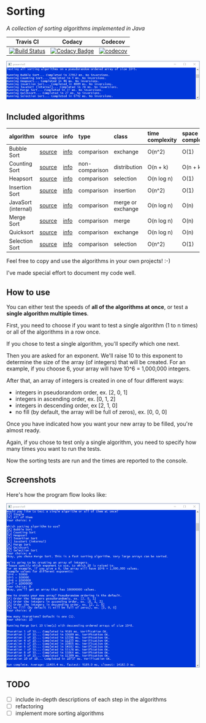 # Sorting

*A collection of sorting algorithms implemented in Java*

| Travis CI | Codacy | Codecov |
| :-: | :-: | :-: |
|[![Build Status](https://travis-ci.org/gotonode/sorting.svg?branch=master)](https://travis-ci.org/gotonode/sorting) | [![Codacy Badge](https://api.codacy.com/project/badge/Grade/1e8352321c204b709c71a22070a40f57)](https://www.codacy.com/app/gotonode/sorting?utm_source=github.com&amp;utm_medium=referral&amp;utm_content=gotonode/sorting&amp;utm_campaign=Badge_Grade) | [![codecov](https://codecov.io/gh/gotonode/sorting/branch/master/graph/badge.svg)](https://codecov.io/gh/gotonode/sorting) |

![App results](https://github.com/gotonode/sorting/blob/master/docs/images/app01.png)

## Included algorithms

| algorithm | source | info | type | class | time complexity | space complexity |
| :-------  | :----- | :--- | :--- | :---- | :-------------- | :--------------- |
| Bubble Sort | [source](https://github.com/gotonode/sorting/blob/master/src/sorting/algorithms/BubbleSort.java) | [info](https://en.wikipedia.org/wiki/Bubble_sort) | comparison | exchange | O(n^2) | O(1) |
| Counting Sort | [source](https://github.com/gotonode/sorting/blob/master/src/sorting/algorithms/CountingSort.java) | [info](https://en.wikipedia.org/wiki/Counting_sort) | non-comparison | distribution | O(n + k) | O(n + k) |
| Heapsort | [source](https://github.com/gotonode/sorting/blob/master/src/sorting/algorithms/Heapsort.java) | [info](https://en.wikipedia.org/wiki/Heapsort) | comparison | selection | O(n log n) | O(1) |
| Insertion Sort | [source](https://github.com/gotonode/sorting/blob/master/src/sorting/algorithms/InsertionSort.java) | [info](https://en.wikipedia.org/wiki/Insertion_sort) | comparison | insertion | O(n^2) | O(1) |
| JavaSort (internal) |  [source](https://github.com/gotonode/sorting/blob/master/src/sorting/algorithms/JavaSort.java) | [info](https://docs.oracle.com/javase/7/docs/api/java/util/Arrays.html#sort[int()]) | comparison | merge or exchange | O(n log n) | O(n) |
| Merge Sort | [source](https://github.com/gotonode/sorting/blob/master/src/sorting/algorithms/MergeSort.java) | [info](https://en.wikipedia.org/wiki/Merge_sort) | comparison | merge | O(n log n) | O(n) |
| Quicksort | [source](https://github.com/gotonode/sorting/blob/master/src/sorting/algorithms/Quicksort.java) | [info](https://en.wikipedia.org/wiki/Quicksort) | comparison | exchange | O(n log n) | O(n) |
| Selection Sort | [source](https://github.com/gotonode/sorting/blob/master/src/sorting/algorithms/SelectionSort.java) | [info](https://en.wikipedia.org/wiki/Selection_sort) | comparison | selection | O(n^2) | O(1) |

Feel free to copy and use the algorithms in your own projects! :-)

I've made special effort to document my code well.

## How to use

You can either test the speeds of **all of the algorithms at once**, or test a **single algorithm multiple times**.

First, you need to choose if you want to test a single algorithm (1 to n times) or all of the algorithms in a row once.

If you chose to test a single algorithm, you'll specify which one next.

Then you are asked for an exponent. We'll raise 10 to this exponent to determine the size of the array (of integers) that will be created. For an example, if you choose 6, your array will have 10^6 = 1,000,000 integers.

After that, an array of integers is created in one of four different ways:
- integers in pseudorandom order, ex. [2, 0, 1]
- integers in ascending order, ex. [0, 1, 2]
- integers in descending order, ex [2, 1, 0]
- no fill (by default, the array will be full of zeros), ex. [0, 0, 0]

Once you have indicated how you want your new array to be filled, you're almost ready.

Again, if you chose to test only a single algorithm, you need to specify how many times you want to run the tests.

Now the sorting tests are run and the times are reported to the console.

## Screenshots

Here's how the program flow looks like:

![App results](https://github.com/gotonode/sorting/blob/master/docs/images/app02.png)

## TODO

- [ ] include in-depth descriptions of each step in the algorithms
- [ ] refactoring
- [ ] implement more sorting algorithms
